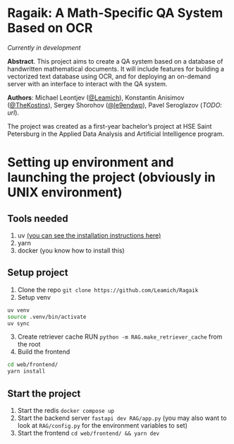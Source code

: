 # Ragaik: A Math-Specific QA System Based on OCR

_Currently in development_

**Abstract**. This project aims to create a QA system based on a database of handwritten mathematical documents. It will include features for building a vectorized text database using OCR, and for deploying an on-demand server with an interface to interact with the QA system.

**Authors**: Michael Leontjev ([@Leamich](https:github.com/Leamich)), Konstantin Anisimov ([@TheKostins](https:github.com/TheKostins)), Sergey Shorohov ([@le9endwp]([url](https://github.com/le9endwp/))), Pavel Seroglazov (_TODO: url_).

The project was created as a first-year bachelor’s project at HSE Saint Petersburg in the Applied Data Analysis and Artificial Intelligence program.

# Setting up environment and launching the project (obviously in UNIX environment)

## Tools needed 

1. uv [(you can see the installation instructions here)](https://docs.astral.sh/uv/getting-started/installation/)
2. yarn
2. docker (you know how to install this)

## Setup project

1. Clone the repo `git clone https://github.com/Leamich/Ragaik`
2. Setup venv 
```bash 
uv venv
source .venv/bin/activate
uv sync
```
3. Create retriever cache RUN `python -m RAG.make_retriever_cache` from the root
4. Build the frontend 
```bash
cd web/frontend/ 
yarn install
```

## Start the project
1. Start the redis `docker compose up`
2. Start the backend server `fastapi dev RAG/app.py` (you may also want to look at `RAG/config.py` for the environment variables to set)
3. Start the frontend `cd web/frontend/ && yarn dev `

